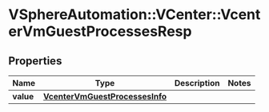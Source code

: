 # VSphereAutomation::VCenter::VcenterVmGuestProcessesResp

## Properties
Name | Type | Description | Notes
------------ | ------------- | ------------- | -------------
**value** | [**VcenterVmGuestProcessesInfo**](VcenterVmGuestProcessesInfo.md) |  | 



